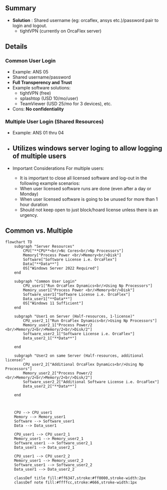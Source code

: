 ## Summary

- **Solution** : Shared username (eg: orcaflex, ansys etc.)/password pair to login and logout.
  - tightVPN (currently on OrcaFlex server)

## Details

### Common User Login

- Example: ANS 05
- Shared username/password
- **Full Transperency and Trust**
- Example software solutions:
  - tightVPN (free)
  - splashtop (USD 10/mo/user)
  - TeamViewer (USD 25/mo for 3 devices), etc.
- Cons: **No confidentiality**

### Multiple User Login (Shared Resources)

- Example: ANS 01 thru 04
- Utilizes windows server loging to allow logging of multiple users
  - 

- Important Considerations For multiple users:
    - It is important to close all licensed software 
    and log-out in the following example scenarios: 
    - When user licensed software runs are done (even after a day or Monday)
    - When user licensed software is going to be unused for more than 1 hour duration
    - Should not keep open to just block/hoard license unless there is an urgency.

## Common vs. Multiple

```mermaid
flowchart TD
    subgraph "Server Resources"
        CPU["**CPU**<br/>Nc Cores<br/>Np Processors"]
        Memory["Process Power <br/>Memory<br/>Disk"]
        Software["Software License i.e. OrcaFlex"]
        Data["**Data**"]
        OS["Windows Server 2022 Required"]
    end

    subgraph "Common User Login"
        CPU_user1["Run OrcaFlex Dynamics<br/>Using Np Processors"]
        Memory_user1["Process Power <br/>Memory<br/>Disk"]
        Software_user1["Software License i.e. OrcaFlex"]
        Data_user1["**Data**"]
        OS["Windows 11 Sufficient"]
    end

    subgraph "User1 on Server (Half-resources, 1-license)"
        CPU_user2_1["Run OrcaFlex Dynamics<br/>Using Np Processors"]
        Memory_user2_1["Process Power/2 <br/>Memory/2<br/>Memory/2<br/>Disk/2"]
        Software_user2_1["Software License i.e. OrcaFlex"]
        Data_user2_1["**Data**"]

    end

    subgraph "User2 on same Server (Half-resources, additional license)"
        CPU_user2_2["Additional OrcaFlex Dynamics<br/>Using Np Processors"]
        Memory_user2_2["Process Power/2 <br/>Memory/2<br/>Memory/2<br/>Disk/2"]
        Software_user2_2["Additional Software License i.e. OrcaFlex"]
        Data_user2_2["**Data**"]

    end

    

    CPU --> CPU_user1
    Memory --> Memory_user1
    Software --> Software_user1
    Data --> Data_user1

    CPU_user1 --> CPU_user2_1
    Memory_user1 --> Memory_user2_1
    Software_user1 --> Software_user2_1
    Data_user1 --> Data_user2_1

    CPU_user1 --> CPU_user2_2
    Memory_user1 --> Memory_user2_2
    Software_user1 --> Software_user2_2
    Data_user1 --> Data_user2_2

    classDef title fill:#ff6347,stroke:#ff0000,stroke-width:2px
    classDef note fill:#ffffcc,stroke:#666,stroke-width:1px

```